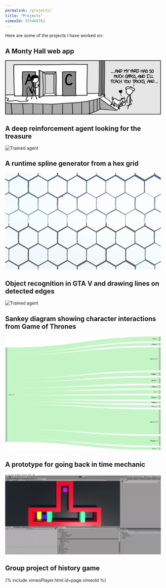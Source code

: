 ```yaml
---
permalink: /projects/
title: "Projects"
vimeoId: 553460762
---
```


Here are some of the projects I have worked on:

## A Monty Hall web app
![Trained agent](/assets/images/monty.png)
## A deep reinforcement agent looking for the treasure
![Trained agent](/assets/images/2dagent.gif)
## A runtime spline generator from a hex grid
![Splines](/assets/images/spline.gif)
## Object recognition in GTA V and drawing lines on detected edges
![Trained agent](/assets/images/gta5agent.gif)
## Sankey diagram showing character interactions from Game of Thrones
![Arya interactions](/assets/images/arya.png)
## A prototype for going back in time mechanic
![Back in time](/assets/images/backintime.gif)
## Group project of history game 
{% include vimeoPlayer.html id=page.vimeoId %}
